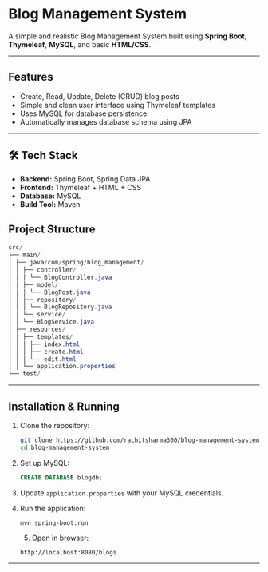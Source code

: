
# Blog Management System

A simple and realistic Blog Management System built using **Spring Boot**, **Thymeleaf**, **MySQL**, and basic **HTML/CSS**.

---

##  Features
- Create, Read, Update, Delete (CRUD) blog posts
- Simple and clean user interface using Thymeleaf templates
- Uses MySQL for database persistence
- Automatically manages database schema using JPA

---
## 🛠 Tech Stack
- **Backend:** Spring Boot, Spring Data JPA
- **Frontend:** Thymeleaf + HTML + CSS
- **Database:** MySQL
- **Build Tool:** Maven


## Project Structure

```java
src/
├── main/
│ ├── java/com/spring/blog_management/
│ │ ├── controller/
│ │ │ └── BlogController.java
│ │ ├── model/
│ │ │ └── BlogPost.java
│ │ ├── repository/
│ │ │ └── BlogRepository.java
│ │ └── service/
│ │ └── BlogService.java
│ ├── resources/
│ │ ├── templates/
│ │ │ ├── index.html
│ │ │ ├── create.html
│ │ │ └── edit.html
│ │ └── application.properties
└── test/

```

---

##  Installation & Running
1. Clone the repository:
    ```bash
    git clone https://github.com/rachitsharma300/blog-management-system.git
    cd blog-management-system
    ```
2. Set up MySQL:
    ```sql
    CREATE DATABASE blogdb;
    ```

    
3. Update `application.properties` with your MySQL credentials.

4. Run the application:
    ```bash
    mvn spring-boot:run
    ```

    5. Open in browser:
    ```
    http://localhost:8080/blogs
    ```

---

    
